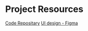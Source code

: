 # Project Resources


[Code Repositary](https://www.github.com/Eleven-team)
[UI design - Figma](https://www.figma.com/file/oB2qSvWWPlBietJ1O2K5fh/app?node-id=0%3A1)

